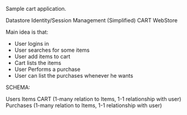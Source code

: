Sample cart application.

Datastore
Identity/Session Management (Simplified)
CART
WebStore

Main idea is that:

- User logins in
- User searches for some items
- User add items to cart
- Cart lists the items
- User Performs a purchase
- User can list the purchases whenever he wants


SCHEMA:

Users 
Items
CART (1-many relation to Items, 1-1 relationship with user)
Purchases (1-many relation to Items, 1-1 relationship with user)


